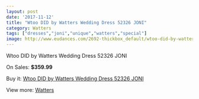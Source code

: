 ```yaml
---
layout: post
date: '2017-11-12'
title: "Wtoo DID by Watters Wedding Dress 52326 JONI"
category: Watters
tags: ["dresses","joni","unique","watters","special"]
image: http://www.eudances.com/2692-thickbox_default/wtoo-did-by-watters-wedding-dress-52326-joni.jpg
---
```

Wtoo DID by Watters Wedding Dress 52326 JONI

On Sales: **$359.99**
<a href="https://www.eudances.com/en/watters/906-wtoo-did-by-watters-wedding-dress-52326-joni.html"><amp-img layout="responsive" width="600" height="600" src="//www.eudances.com/2692-thickbox_default/wtoo-did-by-watters-wedding-dress-52326-joni.jpg" alt="Wtoo DID by Watters Wedding Dress 52326 JONI 0" /></a>
<a href="https://www.eudances.com/en/watters/906-wtoo-did-by-watters-wedding-dress-52326-joni.html"><amp-img layout="responsive" width="600" height="600" src="//www.eudances.com/2693-thickbox_default/wtoo-did-by-watters-wedding-dress-52326-joni.jpg" alt="Wtoo DID by Watters Wedding Dress 52326 JONI 1" /></a>

Buy it: [Wtoo DID by Watters Wedding Dress 52326 JONI](https://www.eudances.com/en/watters/906-wtoo-did-by-watters-wedding-dress-52326-joni.html "Wtoo DID by Watters Wedding Dress 52326 JONI")

View more: [Watters](https://www.eudances.com/en/12-watters "Watters")